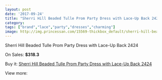 ```yaml
---
layout: post
date: '2017-09-24'
title: "Sherri Hill Beaded Tulle Prom Party Dress with Lace-Up Back 2424"
category: 
tags: ["brand","lace","party","dresses","charming"]
image: http://img.princessan.com/15569-thickbox_default/sherri-hill-beaded-tulle-prom-party-dress-with-lace-up-back-2424.jpg
---
```

Sherri Hill Beaded Tulle Prom Party Dress with Lace-Up Back 2424

On Sales: **$318.3**
<a href="https://www.princessan.com/en/7260-sherri-hill-beaded-tulle-prom-party-dress-with-lace-up-back-2424.html"><amp-img layout="responsive" width="600" height="600" src="//img.princessan.com/15569-thickbox_default/sherri-hill-beaded-tulle-prom-party-dress-with-lace-up-back-2424.jpg" alt="Sherri Hill Beaded Tulle Prom Party Dress with Lace-Up Back 2424 0" /></a>
<a href="https://www.princessan.com/en/7260-sherri-hill-beaded-tulle-prom-party-dress-with-lace-up-back-2424.html"><amp-img layout="responsive" width="600" height="600" src="//img.princessan.com/15572-thickbox_default/sherri-hill-beaded-tulle-prom-party-dress-with-lace-up-back-2424.jpg" alt="Sherri Hill Beaded Tulle Prom Party Dress with Lace-Up Back 2424 1" /></a>
<a href="https://www.princessan.com/en/7260-sherri-hill-beaded-tulle-prom-party-dress-with-lace-up-back-2424.html"><amp-img layout="responsive" width="600" height="600" src="//img.princessan.com/15571-thickbox_default/sherri-hill-beaded-tulle-prom-party-dress-with-lace-up-back-2424.jpg" alt="Sherri Hill Beaded Tulle Prom Party Dress with Lace-Up Back 2424 2" /></a>
<a href="https://www.princessan.com/en/7260-sherri-hill-beaded-tulle-prom-party-dress-with-lace-up-back-2424.html"><amp-img layout="responsive" width="600" height="600" src="//img.princessan.com/15570-thickbox_default/sherri-hill-beaded-tulle-prom-party-dress-with-lace-up-back-2424.jpg" alt="Sherri Hill Beaded Tulle Prom Party Dress with Lace-Up Back 2424 3" /></a>

Buy it: [Sherri Hill Beaded Tulle Prom Party Dress with Lace-Up Back 2424](https://www.princessan.com/en/7260-sherri-hill-beaded-tulle-prom-party-dress-with-lace-up-back-2424.html "Sherri Hill Beaded Tulle Prom Party Dress with Lace-Up Back 2424")

View more: [](https://www.princessan.com/en/- "")